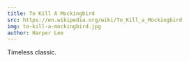 ```yaml
---
title: To Kill A Mockingbird
src: https://en.wikipedia.org/wiki/To_Kill_a_Mockingbird
img: to-kill-a-mockingbird.jpg
author: Harper Lee
---
```


Timeless classic.

